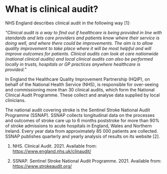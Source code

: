 # What is clinical audit?

NHS England describes clinical audit in the following way [1]:

*“Clinical audit is a way to find out if healthcare is being provided in line with standards and lets care providers and patients know where their service is doing well, and where there could be improvements. The aim is to allow quality improvement to take place where it will be most helpful and will improve outcomes for patients. Clinical audits can look at care nationwide (national clinical audits) and local clinical audits can also be performed locally in trusts, hospitals or GP practices anywhere healthcare is provided.”*

In England the Healthcare Quality Improvement Partnership (HQIP), on behalf of the National Health Service (NHS), is responsible for over-seeing and commissioning more than 30 clinical audits, which form the National Clinical Audit Programme. These collect and analyse data supplied by local clinicians. 

The national audit covering stroke is the Sentinel Stroke National Audit Programme (SSNAP). SSNAP collects longitudinal data on the processes and outcomes of stroke care up to 6 months poststroke for more than 90% of stroke admissions to acute hospitals in England, Wales and Northern Ireland. Every year data from approximately 85 000 patients are collected. SSNAP publishes quarterly and yearly analysis of results on its website [2].

1. 	NHS. Clinical Audit. 2021. Available from: https://www.england.nhs.uk/clinaudit/

2. 	SSNAP. Sentinel Stroke National Audit Programme. 2021. Available from: https://www.strokeaudit.org/
